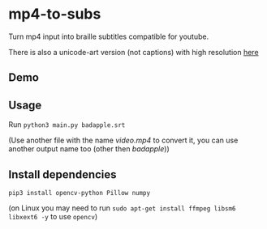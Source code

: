 # mp4-to-subs

Turn mp4 input into braille subtitles compatible for youtube.

There is also a unicode-art version (not captions) with high resolution [here](https://github.com/donno2048/mp4-to-unicode)

## Demo

## Usage

Run `python3 main.py badapple.srt`

(Use another file with the name _video.mp4_ to convert it, you can use another output name too (other then _badapple_))

## Install dependencies

`pip3 install opencv-python Pillow numpy`

(on Linux you may need to run `sudo apt-get install ffmpeg libsm6 libxext6 -y` to use `opencv`)
